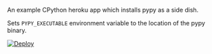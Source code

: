 An example CPython heroku app which installs pypy as a side dish.

Sets `PYPY_EXECUTABLE` environment variable to the location of the pypy binary.

[![Deploy](https://www.herokucdn.com/deploy/button.svg)](https://heroku.com/deploy)
